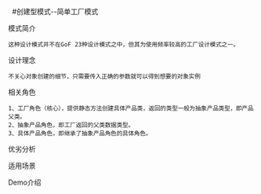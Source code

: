 
   #创建型模式--简单工厂模式
 
   模式简介
   
    这种设计模式并不在GoF 23种设计模式之中，但其为使用频率较高的工厂设计模式之一。
    
   设计理念
   
    不关心对象创建的细节，只需要传入正确的参数就可以得到想要的对象实例
    
   相关角色
   
    1、工厂角色（核心），提供静态方法创建具体产品类，返回的类型一般为抽象产品类型，即产品父类。
    2、抽象产品角色，即工厂返回的父类数据类型。
    3、具体产品角色，即继承了抽象产品角色的具体角色。
    
   优劣分析
   
   
    
   适用场景
   
   
    
   Demo介绍
   
   
   

   
